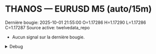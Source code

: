 # THANOS — EURUSD M5 (auto/15m)
Dernière bougie: 2025-10-01 21:55:00  O=1.17286  H=1.17290  L=1.17286  C=1.17287
Source active: twelvedata_repo

- Aucun signal sur la dernière bougie.

<details><summary>Debug</summary>

- TD_API_KEY manquant.

</details>